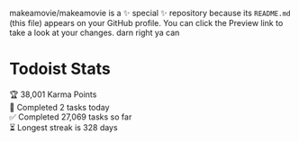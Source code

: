 makeamovie/makeamovie is a ✨ special ✨ repository because its `README.md` (this file) appears on your GitHub profile.
You can click the Preview link to take a look at your changes. darn right ya can

# Todoist Stats

<!-- TODO-IST:START -->
🏆  38,001 Karma Points           
🌸  Completed 2 tasks today           
✅  Completed 27,069 tasks so far           
⏳  Longest streak is 328 days
<!-- TODO-IST:END -->